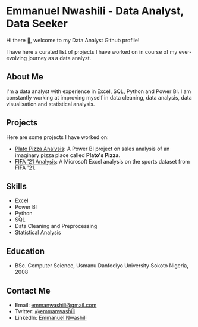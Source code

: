<!--
**nwashilia/nwashilia** is a ✨ _special_ ✨ repository because its `README.md` (this file) appears on your GitHub profile.

Here are some ideas to get you started:

- 🔭 I’m currently working on ...
- 🌱 I’m currently learning ...
- 👯 I’m looking to collaborate on ...
- 🤔 I’m looking for help with ...
- 💬 Ask me about ...
- 📫 How to reach me: ...
- 😄 Pronouns: ...
- ⚡ Fun fact: ...
-->

# Emmanuel Nwashili - Data Analyst, Data Seeker

Hi there 👋, welcome to my Data Analyst Github profile!

I have here a curated list of projects I have worked on in course of my ever-evolving journey as a data analyst.

## About Me
I'm a data analyst with experience in Excel, SQL, Python and Power BI. I am constantly working at improving myself in data cleaning, data analysis, data visualisation and statistical analysis.

## Projects
Here are some projects I have worked on:
- [Plato Pizza Analysis](https://github.com/nwashilia/plato-pizza#readme): A Power BI project on sales analysis of an imaginary pizza place called **Plato's Pizza**.
- [FIFA '21 Analysis](https://github.com/nwashilia/fifa21_data_analysis/blob/main/README.md): A Microsoft Excel analysis on the sports dataset from FIFA '21.

## Skills
- Excel
- Power BI
- Python
- SQL
- Data Cleaning and Preprocessing
- Statistical Analysis

## Education
- BSc. Computer Science, Usmanu Danfodiyo University Sokoto Nigeria, 2008

<!-- ## Certification -->

## Contact Me
- Email: emmanwashili@gmail.com
- Twitter: [@emmanwashili](https://twitter.com/emmanwashili)
- LinkedIn: [Emmanuel Nwashili](https://www.linkedin.com/in/emmanuel-nwashili-7051097b)
